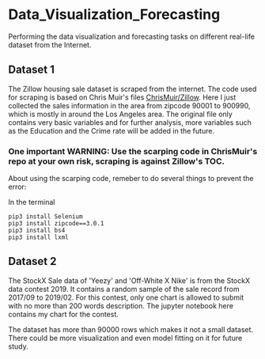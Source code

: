 # Data_Visualization_Forecasting
Performing the data visualization and forecasting tasks on different real-life dataset from the Internet.

## Dataset 1

The Zillow housing sale dataset is scraped from the internet. The code used for scraping is based on Chris Muir's files [ChrisMuir/Zillow](https://github.com/ChrisMuir/Zillow). Here I just collected the sales information in the area from zipcode 90001 to 900990, which is mostly in around the Los Angeles area. The original file only contains very basic variables and for further analysis, more variables such as the Education and the Crime rate will be added in the future. 

### One important WARNING: Use the scarping code in ChrisMuir's repo at your own risk, scraping is against Zillow's TOC.

About using the scarping code, remeber to do several things to prevent the error:

In the terminal
```
pip3 install Selenium
pip3 install zipcode==3.0.1
pip3 install bs4
pip3 install lxml
```
## Dataset 2

The StockX Sale data of 'Yeezy' and 'Off-White X Nike' is from the StockX data contest 2019. It contains a random sample of the sale record from 2017/09 to 2019/02. For this contest, only one chart is allowed to submit with no more than 200 words description. The jupyter notebook here contains my chart for the contest.

The dataset has more than 90000 rows which makes it not a small dataset. There could be more visualization and even model fitting on it for future study.
